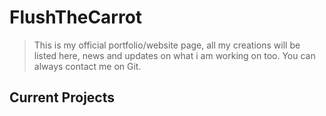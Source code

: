 # FlushTheCarrot

> This is my official portfolio/website page, all my creations will be listed here, news and updates on what i am working on too.
> You can always contact me on Git.

## Current Projects
